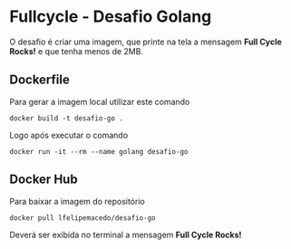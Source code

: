 # Fullcycle - Desafio Golang

O desafio é criar uma imagem, que printe na tela a mensagem **Full Cycle Rocks!** e que tenha menos de 2MB.

## Dockerfile

Para gerar a imagem local utilizar este comando

`docker build -t desafio-go .`

Logo após executar o comando

`docker run -it --rm --name golang desafio-go`

## Docker Hub

Para baixar a imagem do repositório

`docker pull lfelipemacedo/desafio-go`

Deverá ser exibida no terminal a mensagem **Full Cycle Rocks!**
